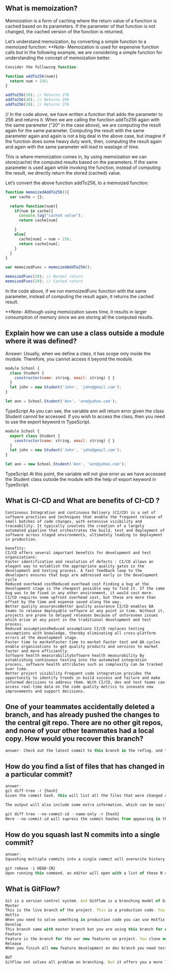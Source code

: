 ## What is memoization?
Memoization is a form of caching where the return value of a function is cached based on 
its parameters. If the parameter of that function is not changed, the cached version of 
the function is returned.

Let’s understand memoization, by converting a simple function to a memoized function:
**Note- Memoization is used for expensive function calls but in the following example, we are considering 
a simple function for understanding the concept of memoization better.
```javascript
Consider the following function:

function addTo256(num){
  return num + 256;
}

addTo256(20); // Returns 276
addTo256(40); // Returns 296
addTo256(20); // Returns 276
```
// In the code above, we have written a function that adds the parameter to 256 and returns it.
When we are calling the function addTo256 again with the same parameter (“20” in the case above), we are
computing the result again for the same parameter.
Computing the result with the same parameter again and again is not a big deal in the above case, but 
imagine if the function does some heavy duty work, then, computing the result again and again with the same parameter will lead to wastage of time.

This is where memoization comes in, by using memoization we can store(cache) the computed results based on the parameters. If the same parameter is used again while invoking the function, instead of computing the result, we directly return the stored (cached) value.

Let’s convert the above function addTo256, to a memoized function:
```javascript
function memoizedAddTo256(){
  var cache = {};

  return function(num){
    if(num in cache){
      console.log("cached value");
      return cache[num]

    }
    else{
      cache[num] = num + 256;
      return cache[num];
    }
  }
}

var memoizedFunc = memoizedAddTo256();

memoizedFunc(20); // Normal return
memoizedFunc(20); // Cached return
```
In the code above, if we run memoizedFunc function with the same parameter, instead of computing the result again, it returns the cached result.

**Note- Although using memoization saves time, it results in larger consumption of memory since we are storing all the computed results.


## Explain how we can use a class outside a module where it was defined?
Answer: Usually, when we define a class, it has scope only inside the module. Therefore, you cannot access it beyond the module.
```javascript
module School {
  class Student {
    constructor(name: string, email: string) { }
  }
  let john = new Student('John', 'john@gmail.com');
}

let ann = School.Student('Ann', 'ann@yahoo.com');
```
TypeScript
As you can see, the variable ann will return error given the class Student cannot be accessed. If you wish to access the class, then you need to use the export keyword in TypeScript.
```javascript
module School {
  export class Student {
    constructor(name: string, email: string) { }
  }
  let john = new Student('John', 'john@gmail.com');
}

let ann = new School.Student('Ann', 'ann@yahoo.com');
```
TypeScript
At this point, the variable will not give error as we have accessed the Student class outside the module with the help of export keyword in TypeScript.


## What is CI-CD and What are benefits of CI-CD ?
```javascrpt
Continuous Integration and continuous Delivery (CI/CD) is a set of software practices and techniques that enable the frequent release of small batches of code changes, with extensive visibility and traceability. It typically involves the creation of a largely automated pipeline that orchestrates the build, test and deployment of software across staged environments, ultimately leading to deployment in production.

benefits:
CI/CD offers several important benefits for development and test organizations:
Faster identification and resolution of defects : CI/CD allows an elegant way to establish the appropriate quality gates in the development and testing process. A fast feedback loop to the developers ensures that bugs are addressed early in the development cycle
Reduced overhead costReduced overhead cost Finding a bug at the development stage is the cheapest possible way to find it. If the same bug was to be fixed in any other environment, it would cost more. CI/CD requires some upfront overhead cost, but these are more than offset by the time and expense saved along the way.
Better quality assuranceBetter quality assurance CI/CD enables QA teams to release deployable software at any point in time. Without it, projects are prone to delayed releases because of unforeseen issues which arise at any point in the traditional development and test process.
Reduced assumptionsReduced assumptions CI/CD replaces testing assumptions with knowledge, thereby eliminating all cross-platform errors at the development stage.
Faster time to marketFaster time to market Faster test and QA cycles enable organizations to get quality products and services to market faster and more efficiently.
Software health measurabilitySoftware health measurability By establishing continuous testing into the automated integration process, software health attributes such as complexity can be tracked over time.
Better project visibility Frequent code integration provides the opportunity to identify trends in build success and failure and make informed decisions to address them. With CI/CD, dev and test teams can access real-time data on the code quality metrics to innovate new improvements and support decisions.
```

## One of your teammates accidentally deleted a branch, and has already pushed the changes to the central git repo. There are no other git repos, and none of your other teammates had a local copy. How would you recover this branch?
```javascript
answer: Check out the latest commit to this branch in the reflog, and then check it out as a new branch.
```

## How do you find a list of files that has changed in a particular commit?
```javascript
answer:
git diff-tree -r {hash}
Given the commit hash, this will list all the files that were changed or added in that commit. The -r flag makes the command list individual files, rather than collapsing them into root directory names only.

The output will also include some extra information, which can be easily suppressed by including a couple of flags:

git diff-tree --no-commit-id --name-only -r {hash}
Here --no-commit-id will supress the commit hashes from appearing in the output, and --name-only will only print the file names, instead of their paths.
```

## How do you squash last N commits into a single commit?
```javascript
answer:
Squashing multiple commits into a single commit will overwrite history, and should be done with caution. However, this is useful when working in feature branches. To squash the last N commits of the current branch, run the following command (with {N} replaced with the number of commits that you want to squash):

git rebase -i HEAD~{N}
Upon running this command, an editor will open with a list of these N commit messages, one per line. Each of these lines will begin with the word “pick”. Replacing “pick” with “squash” or “s” will tell Git to combine the commit with the commit before it. To combine all N commits into one, set every commit in the list to be squash except the first one. Upon exiting the editor, and if no conflict arises, git rebase will allow you to create a new commit message for the new combined commit.
```

## What is GitFlow?
```javascript
Git is a version control system. And GitFlow is a branching model of Git. People uses GitFlow for manage branches better and more logical.
Master
This is the live branch of the project. This is a production code. You need be careful when you commit this branch.
Hotfix
When you need to solve something in production code you can use Hotfix branch and open pull-request for master branch.
Develop
This branch same with master branch but you are using this branch for new feature developments. You can’t commit directly but it’s a better than use master branch. You clone this branch from master only one time. Same time you need merge hotfix to this branch.
Feature
Feature is the branch for the our new features on project. You clone new branch from development and start coding new features on this branch. After you will open pull-request on development branch and after that your code will be merged on development branch. But you need to be stay sync with development for avoid conflicts.
Release
When you finish all new feature development on dev branch you need test new features. You can create release branch and test changes before merge on production code. This environment named as a Staging. It means before production last chance to test everything.

BUT
GitFlow not solves all problem on branching. But it offers you a more logical branch structure. And this logical branch structure will provide a more efficient working environment over time.
```





